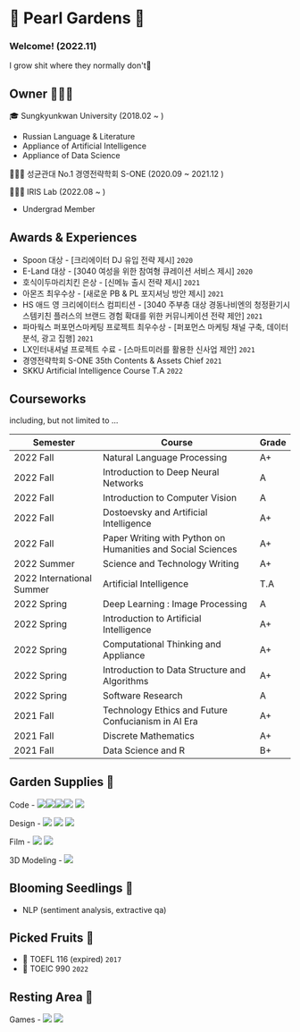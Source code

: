 # 🌳 Pearl Gardens 🌳 

###  Welcome!  (2022.11)
I grow shit where they normally don't🍃


## Owner 👩🏻‍🌾

🎓 Sungkyunkwan University (2018.02 ~ )
- Russian Language & Literature
- Appliance of Artificial Intelligence
- Appliance of Data Science

👩🏻‍💼 성균관대 No.1 경영전략학회 S-ONE (2020.09 ~ 2021.12 )

👩🏻‍🔬 IRIS Lab (2022.08 ~ )
- Undergrad Member

## Awards & Experiences
- Spoon 대상 - [크리에이터 DJ 유입 전략 제시] `2020`
- E-Land 대상 - [3040 여성을 위한 참여형 큐레이션 서비스 제시] `2020`
- 호식이두마리치킨 은상 - [신메뉴 출시 전략 제시] `2021`
- 아몬즈 최우수상 - [새로운 PB & PL 포지셔닝 방안 제시] `2021`
- HS 애드 영 크리에이터스 컴피티션 -  [3040 주부층 대상 경동나비엔의 청정환기시스템키친 플러스의 브랜드 경험 확대를 위한 커뮤니케이션 전략 제안] `2021`
- 파마웍스 퍼포먼스마케팅 프로젝트 최우수상 - [퍼포먼스 마케팅 채널 구축, 데이터 분석, 광고 집행] `2021`
- LX인터내셔널 프로젝트 수료 - [스마트미러를 활용한 신사업 제안] `2021`
- 경영전략학회 S-ONE 35th Contents & Assets Chief `2021`
- SKKU Artificial Intelligence Course T.A `2022`

## Courseworks

including, but not limited to ... 

|Semester|Course|Grade|
|------|---|---|
|2022 Fall|Natural Language Processing|A+|
|2022 Fall|Introduction to Deep Neural Networks|A|
|2022 Fall|Introduction to Computer Vision|A|
|2022 Fall|Dostoevsky and Artificial Intelligence|A+|
|2022 Fall|Paper Writing with Python on Humanities and Social Sciences|A+|
|2022 Summer|Science and Technology Writing|A+|
|2022 International Summer|Artificial Intelligence|T.A|
|2022 Spring|Deep Learning : Image Processing|A|
|2022 Spring|Introduction to Artificial Intelligence|A+|
|2022 Spring|Computational Thinking and Appliance|A+|
|2022 Spring|Introduction to Data Structure and Algorithms|A+|
|2022 Spring|Software Research|A|
|2021 Fall|Technology Ethics and Future Confucianism in AI Era|A+|
|2021 Fall|Discrete Mathematics|A+|
|2021 Fall|Data Science and R|B+|

## Garden Supplies 🛶

Code - <img src="https://img.shields.io/badge/Python-5F9EA0?style=flat&logo=Python&logoColor=white"/></a><img src="https://img.shields.io/badge/PyTorch-5F9EA0?style=flat&logo=PyTorch&logoColor=white"/></a><img src="https://img.shields.io/badge/Tensorflow-5F9EA0?style=flat&logo=Tensorflow&logoColor=white"/></a><img src="https://img.shields.io/badge/Selenium-5F9EA0?style=flat&logo=Selenium&logoColor=white"/></a> <img src="https://img.shields.io/badge/R-5F9EA0?style=flat&logo=R&logoColor=white"/></a>

Design - <img src="https://img.shields.io/badge/Adobe Photoshop-8FBC8B?style=flat&logo=AdobePhotoshop&logoColor=white"/></a> <img src="https://img.shields.io/badge/Adobe Illustrator-8FBC8B?style=flat&logo=AdobeIllustrator&logoColor=white"/></a> <img src="https://img.shields.io/badge/Adobe InDesign-8FBC8B?style=flat&logo=AdobeInDesign&logoColor=white"/></a> 

Film - <img src="https://img.shields.io/badge/Adobe Premiere Pro -BDB76B?style=flat&logo=AdobePremierePro&logoColor=white"/></a> <img src="https://img.shields.io/badge/Adobe After Effects-BDB76B?style=flat&logo=AdobeAfterEffects&logoColor=white"/></a> 

3D Modeling - <img src="https://img.shields.io/badge/Blender -DB7093?style=flat&logo=Blender&logoColor=white"/></a>

## Blooming Seedlings 🌱
- NLP (sentiment analysis, extractive qa)

## Picked Fruits 🍓
- 🍈 TOEFL 116 (expired) `2017` 
- 🍎 TOEIC 990 `2022`

## Resting Area 🍵
Games - <a href="https://www.op.gg/summoners/kr/%EC%84%B1%EB%8C%80%EB%9F%AC%EB%AC%B8%EA%B9%80%EC%A7%84%EC%A3%BC"><img src="https://img.shields.io/badge/League of Legends -6495ED?style=flat&logo=RiotGames&logoColor=white&link=https://www.op.gg/summoners/kr/%EC%84%B1%EB%8C%80%EB%9F%AC%EB%AC%B8%EA%B9%80%EC%A7%84%EC%A3%BC"/></a> <img src="https://img.shields.io/badge/Teamfights Tactics -6495ED?style=flat&logo=RiotGames&logoColor=white"/></a>

<!--
**mokcho/mokcho** is a ✨ _special_ ✨ repository because its `README.md` (this file) appears on your GitHub profile.



- 🔭 I’m currently working on ...
- 🌱 I’m currently learning ...
- 👯 I’m looking to collaborate on ...
- 🤔 I’m looking for help with ...
- 💬 Ask me about ...
- 📫 How to reach me: ...
- 😄 Pronouns: ...
- ⚡ Fun fact: ...
-->
